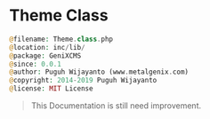 # Theme Class

```php
@filename: Theme.class.php
@location: inc/lib/
@package: GeniXCMS
@since: 0.0.1
@author: Puguh Wijayanto (www.metalgenix.com)
@copyright: 2014-2019 Puguh Wijayanto
@license: MIT License
```

> This Documentation is still need improvement.


